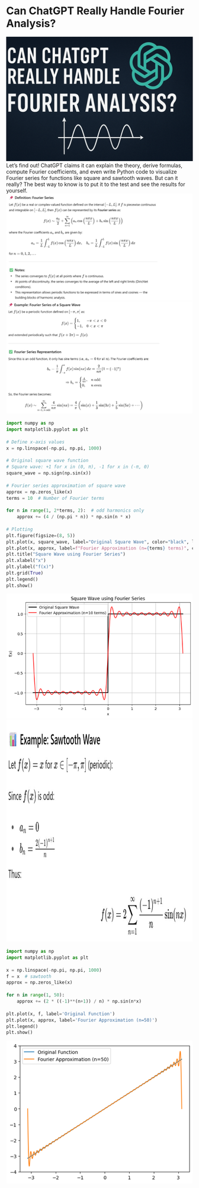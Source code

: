 #  Can ChatGPT Really Handle Fourier Analysis?
![Alt text](chatgpt.png)
Let’s find out! ChatGPT claims it can explain the theory, derive formulas, compute Fourier coefficients, and even write Python code to visualize Fourier series for functions like square and sawtooth waves. But can it really? The best way to know is to put it to the test and see the results for yourself.
![Alt text](FSDefinition.jpg)
![Alt text](example.jpg)
```python code
import numpy as np
import matplotlib.pyplot as plt

# Define x-axis values
x = np.linspace(-np.pi, np.pi, 1000)

# Original square wave function
# Square wave: +1 for x in (0, π), -1 for x in (-π, 0)
square_wave = np.sign(np.sin(x))

# Fourier series approximation of square wave
approx = np.zeros_like(x)
terms = 10  # Number of Fourier terms

for n in range(1, 2*terms, 2):  # odd harmonics only
    approx += (4 / (np.pi * n)) * np.sin(n * x)

# Plotting
plt.figure(figsize=(8, 5))
plt.plot(x, square_wave, label="Original Square Wave", color="black", linewidth=2)
plt.plot(x, approx, label=f"Fourier Approximation (n={terms} terms)", color="red")
plt.title("Square Wave using Fourier Series")
plt.xlabel("x")
plt.ylabel("f(x)")
plt.grid(True)
plt.legend()
plt.show()
```
![Alt text](sqr.png)
<img src="sawtootheg.jpg" alt="Description" width="600" height="600">
```python code
import numpy as np
import matplotlib.pyplot as plt

x = np.linspace(-np.pi, np.pi, 1000)
f = x  # sawtooth
approx = np.zeros_like(x)

for n in range(1, 50):
    approx += (2 * ((-1)**(n+1)) / n) * np.sin(n*x)

plt.plot(x, f, label='Original Function')
plt.plot(x, approx, label='Fourier Approximation (n=50)')
plt.legend()
plt.show()
```
<img src="sawtt.png" alt="Alt text" width="700">
